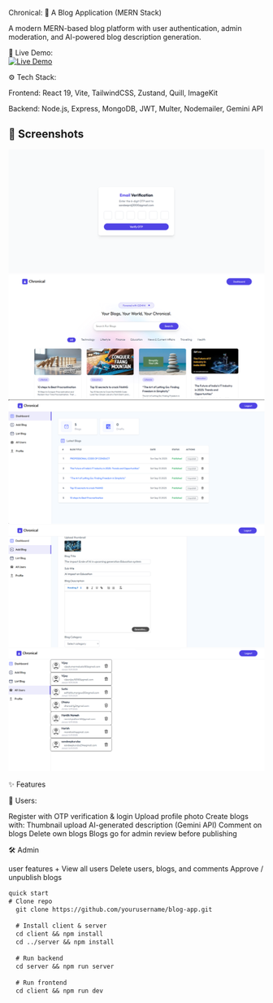 Chronical: 📝 A Blog Application (MERN Stack)

A modern MERN-based blog platform with user authentication, admin moderation, and AI-powered blog description generation.

🚀 Live Demo:  
              [![Live Demo](https://img.shields.io/badge/Live_Demo-Vercel-blue?style=for-the-badge&logo=vercel)](https://chronical-gjy2.vercel.app)

⚙️ Tech Stack: 

Frontend: React 19, Vite, TailwindCSS, Zustand, Quill, ImageKit

Backend: Node.js, Express, MongoDB, JWT, Multer, Nodemailer, Gemini API


## 📸 Screenshots
  ![verification Screenshot](./screenshots/1.png)
  ![Home Screenshot](./screenshots/2.png)
  ![Dashboard Screenshot](./screenshots/3.png)
  ![Adding(Generating Screenshot](./screenshots/4.png)
  ![Allusers Screenshot](./screenshots/5.png)


✨ Features

👤 Users:

  Register with OTP verification & login
  Upload profile photo
  Create blogs with:
  Thumbnail upload
  AI-generated description (Gemini API)
  Comment on blogs
  Delete own blogs
  Blogs go for admin review before publishing

🛠️ Admin

user features +
View all users
Delete users, blogs, and comments
Approve / unpublish blogs



```
quick start
# Clone repo
  git clone https://github.com/yourusername/blog-app.git
  
  # Install client & server
  cd client && npm install
  cd ../server && npm install
  
  # Run backend
  cd server && npm run server
  
  # Run frontend
  cd client && npm run dev
  
  

